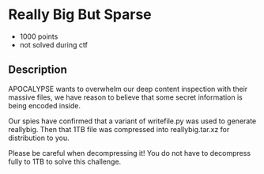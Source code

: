 # Really Big But Sparse
- 1000 points
- not solved during ctf

Description
---
APOCALYPSE wants to overwhelm our deep content inspection with their massive files, we have reason to believe that some secret information is being encoded inside.

Our spies have confirmed that a variant of writefile.py was used to generate reallybig. Then that 1TB file was compressed into reallybig.tar.xz for distribution to you.

Please be careful when decompressing it! You do not have to decompress fully to 1TB to solve this challenge.



